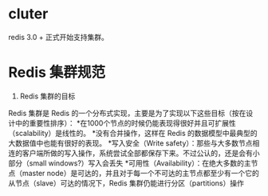# cluter

redis 3.0 + 正式开始支持集群。
# Redis 集群规范
1. Redis 集群的目标  

Redis 集群是 Redis 的一个分布式实现，主要是为了实现以下这些目标（按在设计中的重要性排序）：
*在1000个节点的时候仍能表现得很好并且可扩展性（scalability）是线性的。
*没有合并操作，这样在 Redis 的数据模型中最典型的大数据值中也能有很好的表现。
*写入安全（Write safety）：那些与大多数节点相连的客户端所做的写入操作，系统尝试全部都保存下来。不过公认的，还是会有小部分（small windows?）写入会丢失
*可用性（Availability）：在绝大多数的主节点（master node）是可达的，并且对于每一个不可达的主节点都至少有一个它的从节点（slave）可达的情况下，Redis 集群仍能进行分区（partitions）操作


